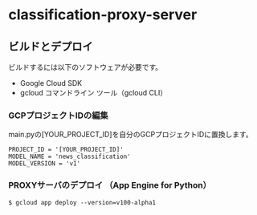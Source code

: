 # classification-proxy-server

## ビルドとデプロイ

ビルドするには以下のソフトウェアが必要です。
- Google Cloud SDK
- gcloud コマンドライン ツール（gcloud CLI）

### GCPプロジェクトIDの編集
main.pyの[YOUR_PROJECT_ID]を自分のGCPプロジェクトIDに置換します。
```
PROJECT_ID = '[YOUR_PROJECT_ID]'
MODEL_NAME = 'news_classification'
MODEL_VERSION = 'v1'
```

### PROXYサーバのデプロイ （App Engine for Python）
```
$ gcloud app deploy --version=v100-alpha1
```
